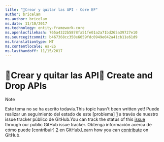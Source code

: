 ```yaml
---
title: "Crear y quitar las API - Core EF"
author: bricelam
ms.author: bricelam
ms.date: 11/10/2017
ms.technology: entity-framework-core
ms.openlocfilehash: 765a4322b5878fa51fe01a2a71bd265a39727e10
ms.sourcegitcommit: b467368cc350e6059fdc0949e042a41cb11e61d9
ms.translationtype: MT
ms.contentlocale: es-ES
ms.lasthandoff: 11/15/2017
---
```

# <a name="-create-and-drop-apis"></a><span data-ttu-id="cb20c-102">🔧Crear y quitar las API</span><span class="sxs-lookup"><span data-stu-id="cb20c-102">🔧 Create and Drop APIs</span></span>

> [!NOTE]
> <span data-ttu-id="cb20c-103">Este tema no se ha escrito todavía.</span><span class="sxs-lookup"><span data-stu-id="cb20c-103">This topic hasn't been written yet!</span></span> <span data-ttu-id="cb20c-104">Puede realizar un seguimiento del estado de este [problema] [ 1] a través de nuestro issue tracker público de GitHub.</span><span class="sxs-lookup"><span data-stu-id="cb20c-104">You can track the status of this [issue][1] through our public GitHub issue tracker.</span></span> <span data-ttu-id="cb20c-105">Obtenga información acerca de cómo puede [contribuir] [ 2] en GitHub.</span><span class="sxs-lookup"><span data-stu-id="cb20c-105">Learn how you can [contribute][2] on GitHub.</span></span>


  [1]: https://github.com/aspnet/EntityFramework.Docs/issues/549
  [2]: https://github.com/aspnet/EntityFramework.Docs/blob/master/CONTRIBUTING.md
